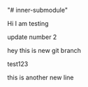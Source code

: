 "# inner-submodule" 

Hi I am testing

update number 2

hey this is new git branch

test123

this is another new line